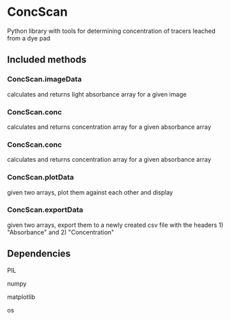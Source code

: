 # ConcScan
Python library with tools for determining concentration of tracers leached from a dye pad

## Included methods
### ConcScan.imageData
calculates and returns light absorbance array for a given image

### ConcScan.conc
calculates and returns concentration array for a given absorbance array

### ConcScan.conc
calculates and returns concentration array for a given absorbance array

### ConcScan.plotData
given two arrays, plot them against each other and display 

### ConcScan.exportData
given two arrays, export them to a newly created csv file with the headers 1) "Absorbance" and 2) "Concentration"


## Dependencies
PIL

numpy

matplotlib

os
